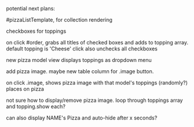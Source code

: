 potential next plans:

\#pizzaListTemplate, for collection rendering

checkboxes for toppings

on click #order, grabs all titles of checked boxes and adds to topping array. default topping is 'Cheese'
click also unchecks all checkboxes

new pizza model view displays toppings as dropdown menu

add pizza image. maybe new table column for .image button.

on click .image, shows pizza image with that model's toppings (randomly?) places on pizza

not sure how to display/remove pizza image. loop through toppings array and topping.show each?

can also display NAME's Pizza and auto-hide after x seconds?


